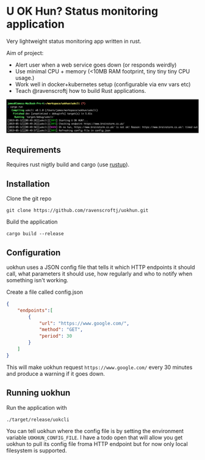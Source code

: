 # U OK Hun? Status monitoring application

Very lightweight status monitoring app written in rust.

Aim of project:
 * Alert user when a web service goes down (or responds weirdly)
 * Use minimal CPU + memory (<10MB RAM footprint, tiny tiny tiny CPU usage.)
 * Work well in docker+kubernetes setup (configurable via env vars etc)
 * Teach @ravenscroftj how to build Rust applications.

![screenshot](assets/screenshot.png)

## Requirements

Requires rust nigtly build and cargo (use [rustup](https://rustup.rs/)).


## Installation

Clone the git repo

```shell
git clone https://github.com/ravenscroftj/uokhun.git
```

Build the application

```shell
cargo build --release
```

## Configuration

uokhun uses a JSON config file that tells it which HTTP endpoints it should call, what parameters it should use, how regularly and who to notify when something isn't working.

Create a file called config.json

```json
{
    "endpoints":[
        {
            "url": "https://www.google.com/",
            "method": "GET",
            "period": 30
        }
    ]
}
```

This will make uokhun request `https://www.google.com/` every 30 minutes and produce a warning if it goes down.

## Running uokhun

Run the application with

```shell
./target/release/uokcli
```

You can tell uokhun where the config file is by setting the environment variable `UOKHUN_CONFIG_FILE`. I have a todo open that will allow you get uokhun to pull its config file froma HTTP endpoint but for now only local filesystem is supported.
